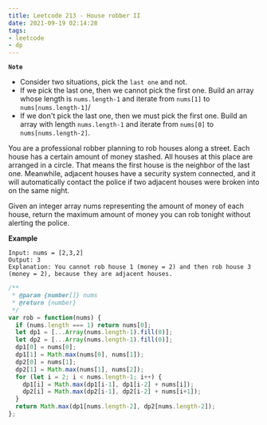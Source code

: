 ```yaml
---
title: Leetcode 213 - House robber II
date: 2021-09-19 02:14:28
tags:
- leetcode
- dp
---
```

**`Note`**
- Consider two situations, pick the `last one` and not.
- If we pick the last one, then we cannot pick the first one. Build an array whose length is `nums.length-1` and iterate from `nums[1]` to `nums[nums.length-1]`/
- If we don't pick the last one, then we must pick the first one. Build an array with length `nums.length-1` and iterate from `nums[0]` to `nums[nums.length-2]`.

You are a professional robber planning to rob houses along a street. Each house has a certain amount of money stashed. All houses at this place are arranged in a circle. That means the first house is the neighbor of the last one. Meanwhile, adjacent houses have a security system connected, and it will automatically contact the police if two adjacent houses were broken into on the same night.

Given an integer array nums representing the amount of money of each house, return the maximum amount of money you can rob tonight without alerting the police.

**Example**
```
Input: nums = [2,3,2]
Output: 3
Explanation: You cannot rob house 1 (money = 2) and then rob house 3 (money = 2), because they are adjacent houses.
```

```javascript
/**
 * @param {number[]} nums
 * @return {number}
 */
var rob = function(nums) {
  if (nums.length === 1) return nums[0];
  let dp1 = [...Array(nums.length-1).fill(0)];
  let dp2 = [...Array(nums.length-1).fill(0)];
  dp1[0] = nums[0];
  dp1[1] = Math.max(nums[0], nums[1]);
  dp2[0] = nums[1];
  dp2[1] = Math.max(nums[1], nums[2]);
  for (let i = 2; i < nums.length-1; i++) {
    dp1[i] = Math.max(dp1[i-1], dp1[i-2] + nums[i]);
    dp2[i] = Math.max(dp2[i-1], dp2[i-2] + nums[i+1]);
  }
  return Math.max(dp1[nums.length-2], dp2[nums.length-2]);
};
```